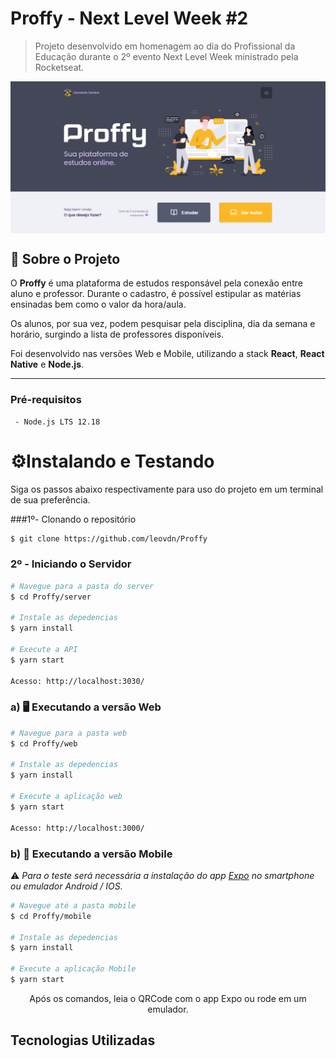 # Proffy  -  Next Level Week #2
> Projeto desenvolvido em homenagem ao dia do Profissional da Educação durante o 2º evento Next Level Week ministrado pela Rocketseat. 
> 

<img src="./web/public/proffy-home.png" align="center"/>

## 📖	Sobre o Projeto

O **Proffy** é uma plataforma de estudos responsável pela conexão entre aluno e professor. Durante o cadastro, é possível estipular as matérias ensinadas bem como o valor da hora/aula. 

Os alunos, por sua vez, podem pesquisar pela disciplina, dia da semana e horário, surgindo a lista de professores disponíveis. 

Foi desenvolvido nas versões Web e Mobile, utilizando a stack **React**, **React Native** e  **Node.js**. 


---
### Pré-requisitos

```
 - Node.js LTS 12.18
```

# ⚙️Instalando e Testando
Siga os passos abaixo respectivamente para uso do projeto em um terminal de sua preferência.

###1º- Clonando o repositório
  ```bash
  $ git clone https://github.com/leovdn/Proffy
  ```

### 2º - Iniciando o Servidor

```bash
# Navegue para a pasta do server
$ cd Proffy/server

# Instale as depedencias
$ yarn install

# Execute a API
$ yarn start

Acesso: http://localhost:3030/

```

### a) 🖥️️ Executando a versão Web 	

```bash
# Navegue para a pasta web
$ cd Proffy/web

# Instale as depedencias
$ yarn install

# Execute a aplicação web
$ yarn start

Acesso: http://localhost:3000/ 

```

### b) 📱 Executando a versão Mobile 
⚠️ *Para o teste será necessária a instalação do app [Expo](https://play.google.com/store/apps/details?id=host.exp.exponent) no smartphone ou  emulador Android / IOS.*

```bash
# Navegue até a pasta mobile
$ cd Proffy/mobile

# Instale as depedencias
$ yarn install

# Execute a aplicação Mobile
$ yarn start
```
<p align="center">Após os comandos, leia o QRCode com o app Expo ou rode em um emulador.</p>

## Tecnologias Utilizadas







